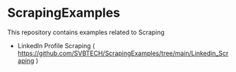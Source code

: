 # ScrapingExamples
This repository contains examples related to Scraping
* LinkedIn Profile Scraping ( https://github.com/SVBTECH/ScrapingExamples/tree/main/Linkedin_Scraping )

